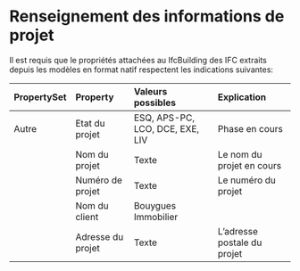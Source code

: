# Renseignement des informations de projet

Il est requis que le propriétés attachées au IfcBuilding des IFC extraits depuis les modèles en format natif respectent les indications suivantes:

| PropertySet | Property | Valeurs possibles | Explication |
| :--- | :--- | :--- | :--- |
| Autre | Etat du projet  | ESQ, APS-PC, LCO, DCE, EXE, LIV | Phase en cours |
|  | Nom du projet | Texte | Le nom du projet en cours |
|  | Numéro de projet | Texte | Le numéro du projet |
|  | Nom du client  | Bouygues Immobilier |  |
|  | Adresse du projet | Texte | L’adresse postale du projet |



